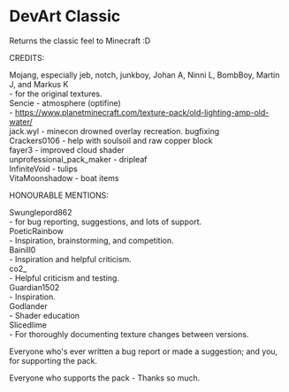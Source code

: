 # DevArt Classic
Returns the classic feel to Minecraft :D

CREDITS:

Mojang, 
especially jeb, notch, junkboy, Johan A, Ninni L, BombBoy, Martin J, and Markus K <br>
 \- for the original textures. <br>
Sencie - atmosphere (optifine) <br>
 \- https://www.planetminecraft.com/texture-pack/old-lighting-amp-old-water/ <br>
jack.wyl - minecon drowned overlay recreation. bugfixing <br>
Crackers0106 - help with soulsoil and raw copper block <br>
fayer3 - improved cloud shader <br>
unprofessional_pack_maker - dripleaf <br>
InfiniteVoid - tulips <br>
VitaMoonshadow - boat items

HONOURABLE MENTIONS:

Swunglepord862 <br>
 \- for bug reporting, suggestions, and lots of support. <br>
PoeticRainbow <br>
 \- Inspiration, brainstorming, and competition. <br>
Bainill0 <br>
 \- Inspiration and helpful criticism. <br>
co2_ <br>
 \- Helpful criticism and testing. <br>
Guardian1502 <br>
 \- Inspiration. <br>
Godlander <br>
 \- Shader education <br>
Slicedlime <br>
 \- For thoroughly documenting texture changes between versions.<br>
 
Everyone who's ever written a bug report or made a suggestion; 
and you, for supporting the pack. 

Everyone who supports the pack - Thanks so much. 
